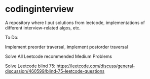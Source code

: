 # codinginterview
A repository where I put solutions from leetcode, implementations of different interview-related algos, etc. 


To Do:

Implement preorder traversal, implement postorder traversal

Solve All Leetcode recommended Medium Problems

Solve Leetcode blind 75:
https://leetcode.com/discuss/general-discussion/460599/blind-75-leetcode-questions
